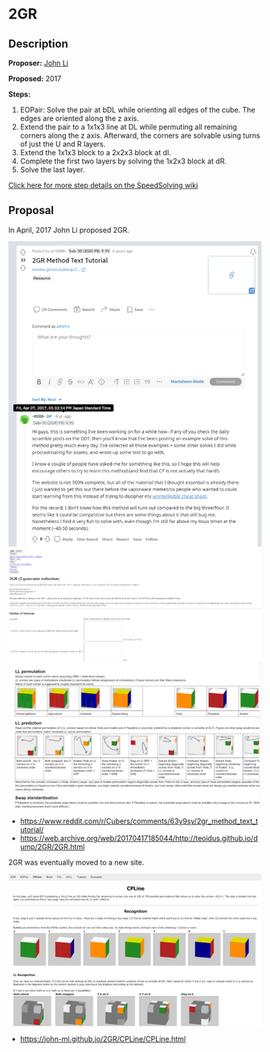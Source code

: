 # 2GR

## Description

**Proposer:** [John Li](CubingContributors/MethodDevelopers.md#li-john-teoidus)

**Proposed:** 2017

**Steps:**

1. EOPair: Solve the pair at bDL while orienting all edges of the cube. The edges are oriented along the z axis.
2. Extend the pair to a 1x1x3 line at DL while permuting all remaining corners along the z axis. Afterward, the corners are solvable using turns of just the U and R layers.
3. Extend the 1x1x3 block to a 2x2x3 block at dl.
4. Complete the first two layers by solving the 1x2x3 block at dR.
5. Solve the last layer.

[Click here for more step details on the SpeedSolving wiki](https://www.speedsolving.com/wiki/index.php/2GR_Method)

## Proposal

In April, 2017 John Li proposed 2GR.

![Proposal 1](img/2GR/Proposal1.png)
![Proposal 1](img/2GR/Proposal2.png)
![Proposal 1](img/2GR/Proposal3.png)

- https://www.reddit.com/r/Cubers/comments/63y9sy/2gr_method_text_tutorial/
- https://web.archive.org/web/20170417185044/http://teoidus.github.io/dump/2GR/2GR.html

2GR was eventually moved to a new site.

![Proposal 1](img/2GR/NewSite.png)

- https://john-ml.github.io/2GR/CPLine/CPLine.html
